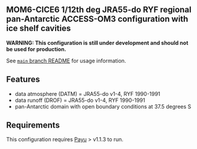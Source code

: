 ## MOM6-CICE6 1/12th deg JRA55-do RYF regional pan-Antarctic ACCESS-OM3 configuration with ice shelf cavities

**WARNING: This configuration is still under development and should not be used for production.**

See [`main` branch
README](https://github.com/COSIMA/MOM6-CICE6/blob/main/README.md) for usage
information.

## Features

- data atmosphere (DATM) = JRA55-do v1-4, RYF 1990-1991
- data runoff (DROF) = JRA55-do v1-4, RYF 1990-1991
- pan-Antarctic domain with open boundary conditions at 37.5 degrees S
## Requirements

This configuration requires [Payu](https://github.com/payu-org/payu) > v1.1.3 to run.
